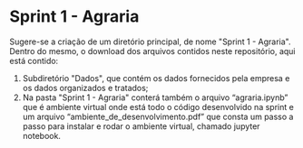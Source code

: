 # Sprint 1 - Agraria

Sugere-se a criação de um diretório principal, de nome "Sprint 1 - Agraria". Dentro do mesmo, o download dos arquivos contidos neste repositório, aqui está contido:
1) Subdiretório "Dados", que contém os dados fornecidos pela empresa e os dados organizados e tratados;
2) Na pasta "Sprint 1 - Agraria" conterá também o arquivo “agraria.ipynb” que é ambiente virtual onde está todo o código desenvolvido na sprint e um arquivo “ambiente_de_desenvolvimento.pdf” que consta um passo a passo para instalar e rodar o ambiente virtual, chamado jupyter notebook. 
